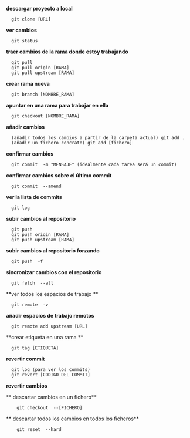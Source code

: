 
  **descargar proyecto a local**
```
  git clone [URL]
```
  **ver cambios**
```
  git status
```
  **traer cambios de la rama donde estoy trabajando**
```
  git pull
  git pull origin [RAMA]
  git pull upstream [RAMA]
```
  **crear rama nueva**
```
  git branch [NOMBRE_RAMA]
```
  **apuntar en una rama para trabajar en ella**
```
  git checkout [NOMBRE_RAMA]
```
  **añadir cambios**
```
  (añadir todos los cambios a partir de la carpeta actual) git add .
  (añadir un fichero concrato) git add [fichero]
```
  **confirmar cambios**
```
  git commit  -m "MENSAJE" (idealmente cada tarea será un commit)
```
  **confirmar cambios sobre el último commit**
```
  git commit  --amend
```
  **ver la lista de commits**
```
  git log
```
  **subir cambios al repositorio**
```
  git push 
  git push origin [RAMA]
  git push upstream [RAMA]
```
  **subir cambios al repositorio forzando**
```
  git push  -f
```
  **sincronizar cambios con el repositorio**
```
  git fetch  --all
```
  **ver todos los espacios de trabajo **
```
  git remote  -v 
```
  **añadir espacios de trabajo remotos**
```
  git remote add upstream [URL]
```
  **crear etiqueta en una rama **
```
  git tag [ETIQUETA]
```
  **revertir commit**
```
  git log (para ver los commits)
  git revert [CODIGO DEL COMMIT]
```
  **revertir cambios**

   ** descartar cambios en un fichero**
```
    git checkout  --[FICHERO]
```
   ** descartar todos los cambios en todos los ficheros**
```
    git reset  --hard
```

